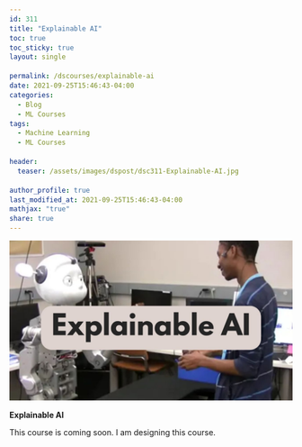 ```yaml
---
id: 311    
title: "Explainable AI"
toc: true
toc_sticky: true
layout: single

permalink: /dscourses/explainable-ai
date: 2021-09-25T15:46:43-04:00
categories:
  - Blog
  - ML Courses
tags: 
  - Machine Learning
  - ML Courses

header:
  teaser: /assets/images/dspost/dsc311-Explainable-AI.jpg

author_profile: true
last_modified_at: 2021-09-25T15:46:43-04:00
mathjax: "true"
share: true
---
```


![Explainable AI](/assets/images/dspost/dsc311-Explainable-AI.jpg)

**Explainable AI**

This course is coming soon. I am designing this course.